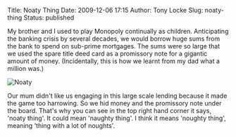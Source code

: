 Title: Noaty Thing
Date: 2009-12-06 17:15
Author: Tony Locke
Slug: noaty-thing
Status: published

My brother and I used to play Monopoly continually as children. Anticipating the banking crisis by several decades, we would borrow huge sums from the bank to spend on sub-prime mortgages. The sums were so large that we used the spare title deed card as a promissory note for a gigantic amount of money. (Incidentally, this is how we learnt from my dad what a million was.)  

![Noaty]({static}/images/2009/2009-12-06_17_14_35.png)  

Our mum didn't like us engaging in this large scale lending because it made the game too harrowing. So we hid money and the promissory note under the board. That's why you can see in the top right hand corner it says, 'noaty thing'. It could mean 'naughty thing'. I think it means 'noughty thing', meaning 'thing with a lot of noughts'.
